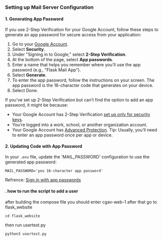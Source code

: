 ### Setting up Mail Server Configuration

#### 1. Generating App Password

If you use 2-Step Verification for your Google Account, follow these steps to generate an app password for secure access from your application:

1. Go to your [Google Account](https://myaccount.google.com/).
2. Select **Security**.
3. Under "Signing in to Google," select **2-Step Verification**.
4. At the bottom of the page, select **App passwords**.
5. Enter a name that helps you remember where you’ll use the app password (e.g., "Flask Mail App").
6. Select **Generate**.
7. To enter the app password, follow the instructions on your screen. The app password is the 16-character code that generates on your device.
8. Select Done.

If you’ve set up 2-Step Verification but can’t find the option to add an app password, it might be because:

- Your Google Account has 2-Step Verification [set up only for security keys](https://support.google.com/accounts/answer/6103523).
- You’re logged into a work, school, or another organization account.
- Your Google Account has [Advanced Protection](https://support.google.com/accounts/answer/7539956).
Tip: Usually, you’ll need to enter an app password once per app or device.

#### 2. Updating Code with App Password

In your `.env` file, update the 'MAIL_PASSWORD' configuration to use the generated app password:

```
MAIL_PASSWORD='you 16-character app password'
```

Refrence:
[Sign in with app passwords](https://support.google.com/mail/answer/185833?hl=en)

#### . how to run the script to add a user
after building the compose file you should enter cgav-web-1
after that go to flask_website
```
cd flask_website
```
then run usertest.py
```
python3 usertest.py
```


